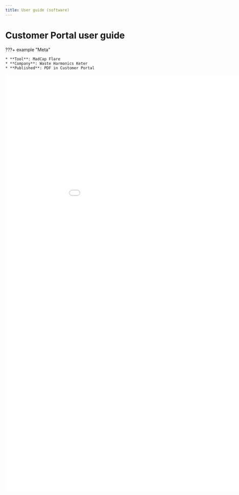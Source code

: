 ```yaml
---
title: User guide (software)
---
```


# Customer Portal user guide

???+ example "Meta"

    * **Tool**: MadCap Flare
    * **Company**: Waste Harmonics Keter
    * **Published**: PDF in Customer Portal

<embed class="pdf" 
               src=
"../../assets/pdfs/Customer Portal User Guide 1.0 (2023).pdf"
            width="1000" height="1300" markdown>
